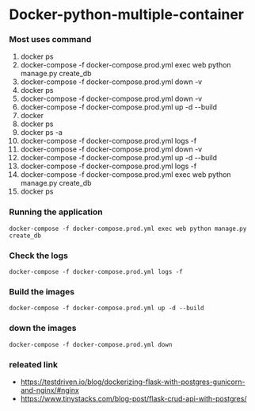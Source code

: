 # Docker-python-multiple-container

### Most uses command 

  1. docker ps
  2. docker-compose -f docker-compose.prod.yml exec web python manage.py create_db
  3. docker-compose -f docker-compose.prod.yml down -v
  4. docker ps
  5. docker-compose -f docker-compose.prod.yml down -v
  6. docker-compose -f docker-compose.prod.yml up -d --build
  7. docker
  8. docker ps
  9. docker ps -a
  10. docker-compose -f docker-compose.prod.yml logs -f
  11. docker-compose -f docker-compose.prod.yml down -v
  12. docker-compose -f docker-compose.prod.yml up -d --build
  13. docker-compose -f docker-compose.prod.yml logs -f
  14. docker-compose -f docker-compose.prod.yml exec web python manage.py create_db
  15. docker ps

### Running the application 

  ```shell
  docker-compose -f docker-compose.prod.yml exec web python manage.py create_db
  ```
  
### Check the logs

  ```shell
  docker-compose -f docker-compose.prod.yml logs -f
  ```
  
### Build the images
  ```shell
  docker-compose -f docker-compose.prod.yml up -d --build
  ```

### down the images
  ```shell
  docker-compose -f docker-compose.prod.yml down 
  ```
### releated link

* https://testdriven.io/blog/dockerizing-flask-with-postgres-gunicorn-and-nginx/#nginx
* https://www.tinystacks.com/blog-post/flask-crud-api-with-postgres/
